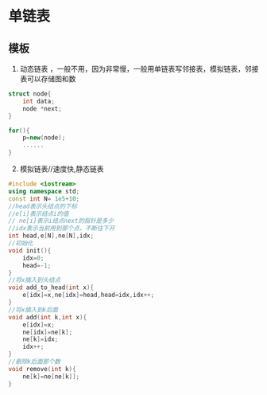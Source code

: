 # 单链表
## 模板
1. 动态链表 ，一般不用，因为非常慢，一般用单链表写邻接表，模拟链表，邻接表可以存储图和数
```c++
struct node{
    int data;
    node *next;
}

for(){
    p=new(node);
    ......
}
```
2. 模拟链表//速度快,静态链表
```c++
#include <iostream>
using namespace std;
const int N= 1e5+10;
//head表示头结点的下标
//e[i]表示结点i的值
// ne[i]表示i结点next的指针是多少
//idx表示当前用到那个点，不断往下开
int head,e[N],ne[N],idx;
//初始化
void init(){
    idx=0;
    head=-1;
}
//将x插入到头结点
void add_to_head(int x){
    e[idx]=x,ne[idx]=head,head=idx,idx++;
}
//将x插入到k后面
void add(int k,int x){
    e[idx]=x;
    ne[idx]=ne[k];
    ne[k]=idx;
    idx++;
}
//删除k后面那个数
void remove(int k){
    ne[k]=ne[ne[k]];
}
```